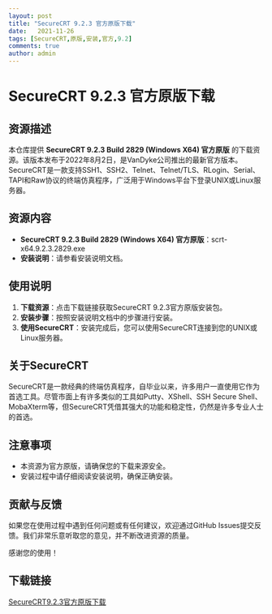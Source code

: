 ```yaml
---
layout: post
title: "SecureCRT 9.2.3 官方原版下载"
date:   2021-11-26
tags: [SecureCRT,原版,安装,官方,9.2]
comments: true
author: admin
---
```

# SecureCRT 9.2.3 官方原版下载

## 资源描述

本仓库提供 **SecureCRT 9.2.3 Build 2829 (Windows X64) 官方原版** 的下载资源。该版本发布于2022年8月2日，是VanDyke公司推出的最新官方版本。SecureCRT是一款支持SSH1、SSH2、Telnet、Telnet/TLS、RLogin、Serial、TAPI和Raw协议的终端仿真程序，广泛用于Windows平台下登录UNIX或Linux服务器。

## 资源内容

- **SecureCRT 9.2.3 Build 2829 (Windows X64) 官方原版**：scrt-x64.9.2.3.2829.exe
- **安装说明**：请参看安装说明文档。

## 使用说明

1. **下载资源**：点击下载链接获取SecureCRT 9.2.3官方原版安装包。
2. **安装步骤**：按照安装说明文档中的步骤进行安装。
3. **使用SecureCRT**：安装完成后，您可以使用SecureCRT连接到您的UNIX或Linux服务器。

## 关于SecureCRT

SecureCRT是一款经典的终端仿真程序，自毕业以来，许多用户一直使用它作为首选工具。尽管市面上有许多类似的工具如Putty、XShell、SSH Secure Shell、MobaXterm等，但SecureCRT凭借其强大的功能和稳定性，仍然是许多专业人士的首选。

## 注意事项

- 本资源为官方原版，请确保您的下载来源安全。
- 安装过程中请仔细阅读安装说明，确保正确安装。

## 贡献与反馈

如果您在使用过程中遇到任何问题或有任何建议，欢迎通过GitHub Issues提交反馈。我们非常乐意听取您的意见，并不断改进资源的质量。

感谢您的使用！

## 下载链接

[SecureCRT9.2.3官方原版下载](https://pan.quark.cn/s/877b1a837583)